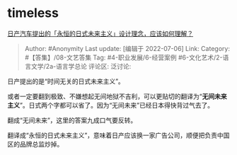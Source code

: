 # timeless
[日产汽车提出的「永恒的日式未来主义」设计理念，应该如何理解？](https://www.zhihu.com/question/527575542/answer/2438172463)

> Author: #Anonymity
> Last update: [编辑于 2022-07-06]
> Link:
> Category: #【答集】/08-文艺答集
> Tag: #4-职业发展/6-经营案例 #6-文化艺术/2-语言文学/2a-语言学总论
> 评论区:
> 泛讨论:

日产提出的是“时间无关的日式未来主义”。

或者一定要翻到极致、不嫌想起无间地狱不吉利，可以更贴切的翻译为“**无间未来主义**”。日式两个字都可以省了。因为“无间未来”已经日本得快背过气去了。

翻成“无间未来”，这里的答案九成口气要反转。

翻译成“永恒的日式未来主义”，意味着日产应该换一家广告公司，顺便把负责中国区的品牌总监炒掉。
